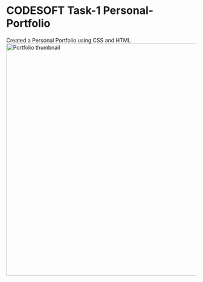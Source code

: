 # CODESOFT Task-1 Personal-Portfolio
Created a Personal Portfolio using CSS and HTML <br />
<img width="613" alt="Portfolio thumbnail" src="https://github.com/user-attachments/assets/43ee5005-1971-4e9b-9473-8829fd9ab95d">
